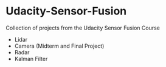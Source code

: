 # Udacity-Sensor-Fusion

Collection of projects from the Udacity Sensor Fusion Course

* Lidar
* Camera (Midterm and Final Project)
* Radar
* Kalman Filter
